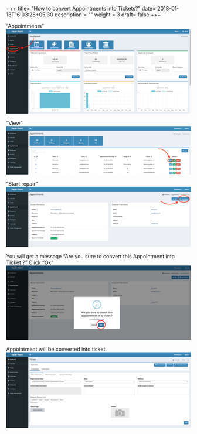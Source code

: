 +++
title= "How to convert Appointments into Tickets?"
date= 2018-01-18T16:03:28+05:30
description = ""
weight = 3
draft= false
+++

“Appointments”
![How to convert Appointments into Tickets?](/images/convert_appointment_int_ticket/convert_app_ticket_clickappointment.png)
                
“View” 
![How to convert Appointments into Tickets?](/images/convert_appointment_int_ticket/view_appointments-min.png) 
     
“Start repair”
![How to convert Appointments into Tickets?](/images/convert_appointment_int_ticket/start_repair-min.png) 
               
You will get a message “Are you sure to convert this Appointment into Ticket ?” Click “Ok” 
![How to convert Appointments into Tickets?](/images/convert_appointment_int_ticket/click_ok.png)              
            
Appointment will be converted into ticket.
![How to convert Appointments into Tickets?](/images/convert_appointment_int_ticket/appointment_converted_into_ticket.png)





























